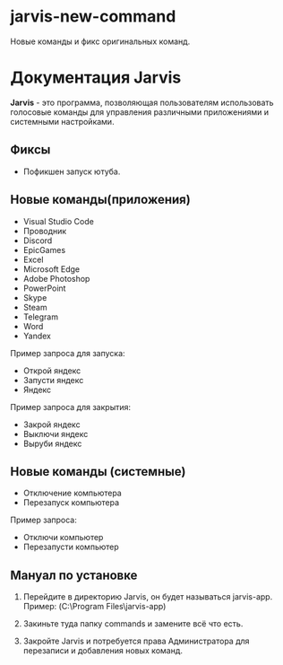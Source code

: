 # jarvis-new-command
Новые команды и фикс оригинальных команд.


# Документация Jarvis

**Jarvis** - это программа, позволяющая пользователям использовать голосовые команды для управления различными приложениями и системными настройками.

## Фиксы
* Пофикшен запуск ютуба.

## Новые команды(приложения)
* Visual Studio Code
* Проводник
* Discord
* EpicGames
* Excel
* Microsoft Edge
* Adobe Photoshop
* PowerPoint
* Skype
* Steam
* Telegram
* Word
* Yandex

Пример запроса для запуска:
* Открой яндекс
* Запусти яндекс
* Яндекс

Пример запроса для закрытия:
* Закрой яндекс
* Выключи яндекс
* Выруби яндекс

## Новые команды (системные)
* Отключение компьютера
* Перезапуск компьютера

Пример запроса:
* Отключи компьютер
* Перезапусти компьютер

## Мануал по установке
1. Перейдите в директорию Jarvis, он будет называться jarvis-app.
   Пример: (C:\Program Files\jarvis-app)

2. Закиньте туда папку commands и замените всё что есть.

3. Закройте Jarvis и потребуется права Администратора для перезаписи и добавления новых команд.
